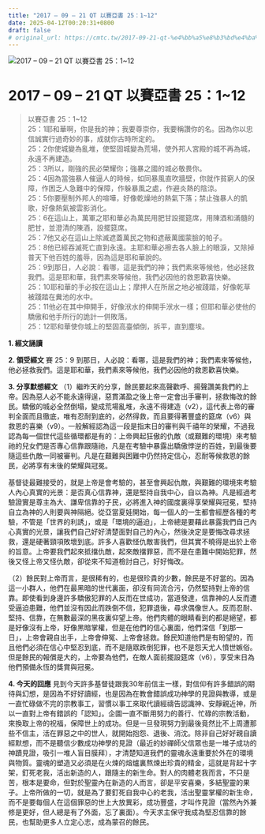 ```yaml
---
title: "2017 – 09 – 21 QT 以賽亞書 25：1~12"
date: 2025-04-12T00:20:31+0800
draft: false
# original_url: https://cmtc.tw/2017-09-21-qt-%e4%bb%a5%e8%b3%bd%e4%ba%9e%e6%9b%b8-25%ef%bc%9a112
---
```


![2017 – 09 – 21 QT 以賽亞書 25：1\~12](/images/qt.jpg   "2017 – 09 – 21 QT 以賽亞書 25：1\~12")

# 2017 – 09 – 21 QT 以賽亞書 25：1\~12

> 以賽亞書 25：1\~12  
> 25：1耶和華啊，你是我的神；我要尊崇你，我要稱讚你的名。因為你以忠信誠實行過奇妙的事，成就你古時所定的。  
> 25：2你使城變為亂堆，使堅固城變為荒場，使外邦人宮殿的城不再為城，永遠不再建造。  
> 25：3所以，剛強的民必榮耀你；強暴之國的城必敬畏你。  
> 25：4因為當強暴人催逼人的時候，如同暴風直吹牆壁，你就作貧窮人的保障，作困乏人急難中的保障，作躲暴風之處，作避炎熱的陰涼。  
> 25：5你要壓制外邦人的喧嘩，好像乾燥地的熱氣下落；禁止強暴人的凱歌，好像熱氣被雲影消化。  
> 25：6在這山上，萬軍之耶和華必為萬民用肥甘設擺筵席，用陳酒和滿髓的肥甘，並澄清的陳酒，設擺筵席。  
> 25：7他又必在這山上除滅遮蓋萬民之物和遮蔽萬國蒙臉的帕子。  
> 25：8他已經吞滅死亡直到永遠。主耶和華必擦去各人臉上的眼淚，又除掉普天下他百姓的羞辱，因為這是耶和華說的。  
> 25：9到那日，人必說：看哪，這是我們的神；我們素來等候他，他必拯救我們。這是耶和華，我們素來等候他，我們必因他的救恩歡喜快樂。  
> 25：10耶和華的手必按在這山上；摩押人在所居之地必被踐踏，好像乾草被踐踏在糞池的水中。  
> 25：11他必在其中伸開手，好像洑水的伸開手洑水一樣；但耶和華必使他的驕傲和他手所行的詭計一併敗落。  
> 25：12耶和華使你城上的堅固高臺傾倒，拆平，直到塵埃。

**1. 經文誦讀**

**2. 領受經文**
賽 25：9 到那日，人必說：看哪，這是我們的神；我們素來等候他，他必拯救我們。這是耶和華，我們素來等候他，我們必因他的救恩歡喜快樂。

**3. 分享默想經文**
（1）繼昨天的分享，餘民要起來高聲歡呼、揚聲讚美我們的上帝。因為惡人必不能永遠得逞，惡貫滿盈之後上帝一定會出手審判，拯救悔改的餘民。驕傲的城必全然倒塌，變成荒場亂堆，永遠不得建造（v2），這代表上帝的審判全面而且徹底，唯有忍耐到底的，必然得救，而且要得著豐盛的筵席（v6）與救恩的喜樂（v9）。一般解經認為這一段是指末日的審判與千禧年的榮耀，不過我認為每一個世代這些循環都是有的：上帝興起狂傲的仇敵（或艱難的環境）來考驗祂的兒女們是否專心信靠跟隨祂，凡是在考驗中暴露出驕傲悖逆的百姓，到最後要隨這些仇敵一同被審判。凡是在艱難與困難中仍然持定信心，忍耐等候救恩的餘民，必將享有末後的榮耀與冠冕。

基督徒最難接受的，就是上帝是會考驗的，甚至會興起仇敵，與艱難的環境來考驗人內心真實的光景：是否真心信靠神，還是堅持自我中心，自以為神。凡是經過考驗證實是尊主為大、謙卑信靠的子民，必將進入神的國度裏得享榮耀與冠冕，堅持自立為神的人則要與神隔絕。從亞當夏娃開始，每一個人的一生都會經歷各種的考驗，不管是「世界的利誘」，或是「環境的逼迫」，上帝總是要藉此暴露我們自己內心真實的光景，讓我們自己好好清楚面對自己的內心，然後決定是要悔改尋求拯救，還是硬著頸項敗壞到底。許多人喜歡怪仇敵害我們，但其實不曉得是出於上帝的旨意。上帝要我們起來抵擋仇敵，起來敵擋罪惡，而不是在患難中開始犯罪，然後又怪上帝又怪仇敵，卻從來不知道檢討自己，好好悔改。

（2）餘民對上帝而言，是很稀有的，也是很珍貴的少數，餘民是不好當的。因為這一小群人，他們在最黑暗的世代裏面，卻沒有同流合污，仍然堅持對上帝的信靠。即使看到身邊許多驕傲犯罪的人反而在世成功，當道發達，信靠神的人反而遭受逼迫患難，他們並沒有因此而跌倒不信，犯罪退後，尋求偶像世人。反而忍耐、堅持、信靠，在無數最深的黑夜裏仰望上帝。他們肉體的眼睛看到的都是絕望，都是好像沒有上帝，好像黑暗掌權，但是在他們的信心裏面，他們深信「到那一日」，上帝會親自出手，上帝會伸冤、上帝會拯救。餘民知道他們是有盼望的，而且他們必須在信心中堅忍到底，而不是隨眾跌倒犯罪，也不是怨天尤人憤世嫉俗。但是餘民的報償是大的，上帝要為他們，在敵人面前擺設筵席（v6），享受末日為他們預備永恆的獎賞與冠冕。

**4. 今天的回應**
見到今天許多基督徒跟我30年前信主一樣，對信仰有許多錯誤的期待與幻想，是因為不好好讀經，也是因為在教會錯誤成功神學的見證與教導，或是一直忙碌做不完的宗教事工，習慣以事工來取代讀經禱告認識神、安靜親近神，所以一直對上帝有錯誤的「認知」。企圖一直不斷用努力的善行、忙碌的宗教活動，來換取上帝的祝福，保障世上的成功。但是一旦發現努力到最後竟然比不上周遭那些不信主，活在罪惡之中的世人，就開始抱怨、退後、消沈。除非自己好好親自讀經默想，而不是聽信少數成功神學的見證（最近的妙禪師父信眾也是一堆子成功的神蹟見證，吸引一堆人盲目膜拜），才清楚知道我們的靈魂永遠重要於外在的環境與物質。靈魂的塑造又必須是在火煉的熔爐裏熬煉出珍貴的精金，這就是背起十字架，釘死老我，活出新造的人，跟隨主的新生命。對人的肉體老我而言，不只是苦，根本是要命，但對於聖靈內在新造的人而言，卻是平安喜樂，多結聖靈的果子。上帝所做的一切，就是為了要釘死自我中心的老我，活出聖靈掌權的新生命，而不是要每個人在這個罪惡的世上大放異彩，成功豐盛，才叫作見證（當然內外兼修是更好，但人總是有了外面，忘了裏面）。今天求主保守我成為堅忍信靠的餘民，也幫助更多人立定心志，成為蒙召的餘民。

